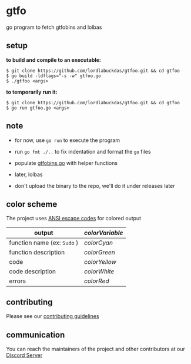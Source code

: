 # gtfo

go program to fetch gtfobins and lolbas

## setup

**to build and compile to an executable:**

``` 
$ git clone https://github.com/lordlabuckdas/gtfoo.git && cd gtfoo
$ go build -ldflags="-s -w" gtfoo.go
$ ./gtfoo <args>
```

**to temporarily run it:**

``` 
$ git clone https://github.com/lordlabuckdas/gtfoo.git && cd gtfoo
$ go run gtfoo.go <args>
```

## note

* for now, use `go run` to execute the program

* run `go fmt ./..` to fix indentation and format the `go` files

* populate [gtfobins.go](./gtfobins/gtfobins.go) with helper functions

* later, lolbas

* don't upload the binary to the repo, we'll do it under releases later

## color scheme

The project uses [ANSI escape codes](http://en.wikipedia.org/wiki/ANSI_escape_code) for colored output

| output                     | _colorVariable_ |
|----------------------------|-----------------|
| function name (ex: `Sudo` )| _colorCyan_     |
| function description       | _colorGreen_    |
| code                       | _colorYellow_   |
| code description           | _colorWhite_    |
| errors                     | _colorRed_      |

## contributing

Please see our [contributing guidelines](./contributing.md)

## communication

You can reach the maintainers of the project and other contributors at  our [Discord Server](https://discord.gg/eBMSEBYgbb) 